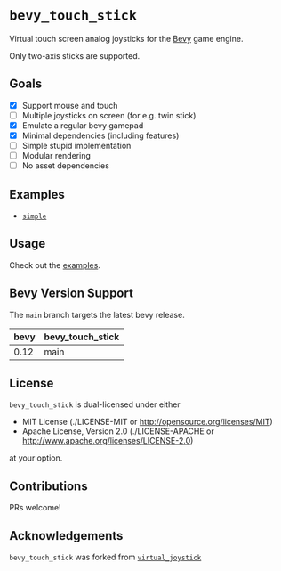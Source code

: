 # `bevy_touch_stick`

Virtual touch screen analog joysticks for the [Bevy](https://bevyengine.org/)
game engine.

Only two-axis sticks are supported.

## Goals

- [x] Support mouse and touch
- [ ] Multiple joysticks on screen (for e.g. twin stick)
- [x] Emulate a regular bevy gamepad
- [x] Minimal dependencies (including features)
- [ ] Simple stupid implementation
- [ ] Modular rendering
- [ ] No asset dependencies

## Examples

<!-- - [`leafwing`](./examples/leafwing.rs) (recommended): Shows usage with [`leafwing-input-manager`](https://github.com/Leafwing-Studios/leafwing-input-manager) -->
- [`simple`](./examples/simple.rs)
<!-- - [`multiple`](./examples/multiple.rs) -->

## Usage

Check out the [examples](./examples).

## Bevy Version Support

The `main` branch targets the latest bevy release.

|bevy|bevy_touch_stick|
|----|----------------|
|0.12| main           |

## License

`bevy_touch_stick` is dual-licensed under either

- MIT License (./LICENSE-MIT or <http://opensource.org/licenses/MIT>)
- Apache License, Version 2.0 (./LICENSE-APACHE or <http://www.apache.org/licenses/LICENSE-2.0>)

at your option.

## Contributions

PRs welcome!

## Acknowledgements

`bevy_touch_stick` was forked from [`virtual_joystick`](https://github.com/SergioRibera/virtual_joystick)
